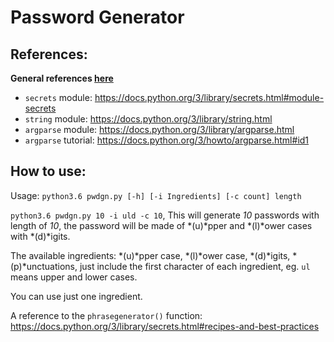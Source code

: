 # Password Generator

## References:

**General references [here](/../../#general-references-important)**

- `secrets` module: https://docs.python.org/3/library/secrets.html#module-secrets
- `string` module: https://docs.python.org/3/library/string.html
- `argparse` module: https://docs.python.org/3/library/argparse.html
- `argparse` tutorial: https://docs.python.org/3/howto/argparse.html#id1

## How to use:
Usage: `python3.6 pwdgn.py [-h] [-i Ingredients] [-c count] length`

`python3.6 pwdgn.py 10 -i uld -c 10`, This will generate *10* passwords with length of *10*, the password will be made of *(u)*pper and *(l)*ower cases with *(d)*igits.

The available ingredients: *(u)*pper case, *(l)*ower case, *(d)*igits, *(p)*unctuations, just include the first character of each ingredient, eg. `ul` means upper and lower cases.

You can use just one ingredient. 

A reference to the `phrasegenerator()` function: https://docs.python.org/3/library/secrets.html#recipes-and-best-practices